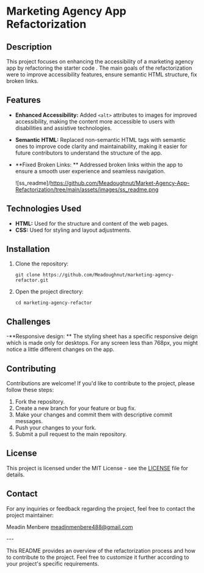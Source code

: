 # Marketing Agency App Refactorization

## Description

This project focuses on enhancing the accessibility of a marketing agency app by refactoring the starter code <link>. The main goals of the refactorization were to improve accessibility features, ensure semantic HTML structure, fix broken links.

## Features

- **Enhanced Accessibility:** Added `<alt>` attributes to images for improved accessibility, making the content more accessible to users with disabilities and assistive technologies.
- **Semantic HTML:** Replaced non-semantic HTML tags with semantic ones to improve code clarity and maintainability, making it easier for future contributors to understand the structure of the app.
- **Fixed Broken Links: ** Addressed broken links within the app to ensure a smooth user experience and seamless navigation.

  ![ss_readme]/https://github.com/Meadoughnut/Market-Agency-App-Refactorization/tree/main/assets/images/ss_readme.png

## Technologies Used

- **HTML:** Used for the structure and content of the web pages.
- **CSS:** Used for styling and layout adjustments.

## Installation

1. Clone the repository:
   ```
   git clone https://github.com/Meadoughnut/marketing-agency-refactor.git
   ```
2. Open the project directory:
   ```
   cd marketing-agency-refactor
   ```
## Challenges 
-**Responsive design: ** The styling sheet has a specific responsive deign which is made only for desktops. For any screen less than 768px, you might notice a little different changes on  the app.

## Contributing

Contributions are welcome! If you'd like to contribute to the project, please follow these steps:

1. Fork the repository.
2. Create a new branch for your feature or bug fix.
3. Make your changes and commit them with descriptive commit messages.
4. Push your changes to your fork.
5. Submit a pull request to the main repository.

## License

This project is licensed under the MIT License - see the [LICENSE](LICENSE) file for details.

## Contact

For any inquiries or feedback regarding the project, feel free to contact the project maintainer:

Meadin Menbere
meadinmenbere488@gmail.com
<link to github profile>
---

This README provides an overview of the refactorization process and how to contribute to the project. Feel free to customize it further according to your project's specific requirements.
